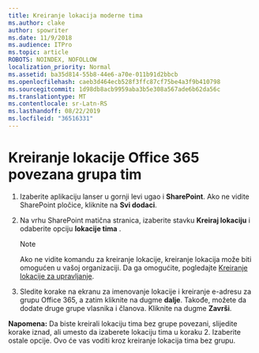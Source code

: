 ```yaml
---
title: Kreiranje lokacija moderne tima
ms.author: clake
author: spowriter
ms.date: 11/9/2018
ms.audience: ITPro
ms.topic: article
ROBOTS: NOINDEX, NOFOLLOW
localization_priority: Normal
ms.assetid: ba35d814-55b8-44e6-a70e-011b91d2bbcb
ms.openlocfilehash: caeb3d464ecb528f3ffc87cf75be4a3f9b410798
ms.sourcegitcommit: 1d98db8acb9959aba3b5e308a567ade6b62da56c
ms.translationtype: MT
ms.contentlocale: sr-Latn-RS
ms.lasthandoff: 08/22/2019
ms.locfileid: "36516331"
---
```

# <a name="create-an-office-365-group-connected-team-site"></a>Kreiranje lokacije Office 365 povezana grupa tim

1. Izaberite aplikaciju lanser u gornji levi ugao i **SharePoint**. Ako ne vidite SharePoint pločice, kliknite na **Svi dodaci**.
    
2. Na vrhu SharePoint matična stranica, izaberite stavku **Kreiraj lokaciju** i odaberite opciju **lokacije tima** . 
    
    > [!NOTE]
    > Ako ne vidite komandu za kreiranje lokacije, kreiranje lokacija može biti omogućen u vašoj organizaciji. Da ga omogućite, pogledajte [Kreiranje lokacije za upravljanje](https://go.microsoft.com/fwlink/?linkid=2009644). 
  
3. Sledite korake na ekranu za imenovanje lokacije i kreiranje e-adresu za grupu Office 365, a zatim kliknite na dugme **dalje**. Takođe, možete da dodate druge grupe vlasnika i članova. Kliknite na dugme **Završi**.
  
 **Napomena:** Da biste kreirali lokaciju tima bez grupe povezani, slijedite korake iznad, ali umesto da izaberete lokaciju tima u koraku 2. Izaberite ostale opcije. Ovo će vas voditi kroz kreiranje lokacija tima bez grupu. 
    

